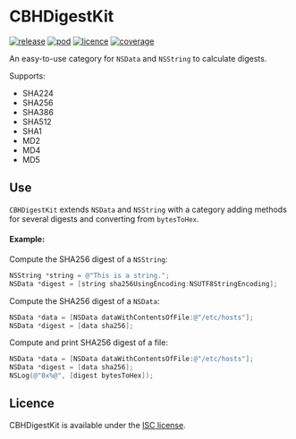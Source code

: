 # CBHDigestKit

[![release](https://img.shields.io/github/release/chris-huxtable/CBHDigestKit.svg)](https://github.com/chris-huxtable/CBHDigestKit/releases)
[![pod](https://img.shields.io/cocoapods/v/CBHDigestKit.svg)](https://cocoapods.org/pods/CBHDigestKit)
[![licence](https://img.shields.io/badge/licence-ISC-lightgrey.svg?cacheSeconds=2592000)](https://github.com/chris-huxtable/CBHDigestKit/blob/master/LICENSE)
[![coverage](https://img.shields.io/badge/coverage-100%25-brightgreen.svg?cacheSeconds=2592000)](https://github.com/chris-huxtable/CBHDigestKit)

An easy-to-use category for `NSData` and `NSString` to calculate digests.

Supports:
- SHA224
- SHA256
- SHA386
- SHA512
- SHA1
- MD2
- MD4
- MD5


## Use

`CBHDigestKit` extends `NSData` and `NSString` with a category adding methods for several digests and converting from `bytesToHex`.

#### Example:

Compute the SHA256 digest of a `NSString`:
```objective-c
NSString *string = @"This is a string.";
NSData *digest = [string sha256UsingEncoding:NSUTF8StringEncoding];
```

Compute the SHA256 digest of a `NSData`:
```objective-c
NSData *data = [NSData dataWithContentsOfFile:@"/etc/hosts"];
NSData *digest = [data sha256];
```

Compute and print SHA256 digest of a file:
```objective-c
NSData *data = [NSData dataWithContentsOfFile:@"/etc/hosts"];
NSData *digest = [data sha256];
NSLog(@"0x%@", [digest bytesToHex]);
```


## Licence
CBHDigestKit is available under the [ISC license](https://github.com/chris-huxtable/CBHDigestKit/blob/master/LICENSE).
